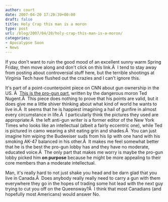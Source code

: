 ```yaml
---
author: court
date: 2007-04-20 17:20:39+00:00
draft: false
title: Holy Crap this man is a moron
type: post
url: /blog/2007/04/20/holy-crap-this-man-is-a-moron/
categories:
- Apocalypse Soon
- News
---
```


If you don't want to ruin the good mood of an excellent sunny warm Spring Friday, then move along and don't click on this link.Â  I tend to stay away from posting about controversial stuff here, but the terrible shootings at Virginia Tech have flushed out the crazies and I can't ignore this.

It's part of a point-counterpoint piece on CNN about gun ownership in the US. Â  [This is the pro-gun part](http://www.cnn.com/2007/US/04/19/commentary.nugent/index.html?eref=rss_topstories), written by the dangerous moron Ted Nugent.Â  This piece does nothing to prove that his points are valid, but it does give me a little shiver thinking about what kind of world he wants to live in.Â  It seems that he is happiest imagining a hail of gunfire in almost every circumstance in life.Â  I particularly think the pictures they used are appropriate:Â  the left anti-gun writer is a former editor of the New York Times who looks like an intellectual (albeit a fairly eccentric one), while Ted is pictured in camo wearing a shit eating grin and shades.Â  You can just imagine him wiping the Budweiser suds from his lip with one hand with his smoking AK-47 balanced in his other.Â  It makes me feel somewhat better that he is the best the pro-gun lobby has and they have no moderate, educated voice.Â  The only part that makes me worry is maybe the pro-gun lobby picked him **on purpose** because he might be more appealing to their core members than a moderate intellectual.

Man, it's really hard to not just shake you head and be darn glad that you live in Canada.Â  Does anybody really really need to carry a gun with them everywhere they go in the hopes of trading some hot lead with the next guy trying to cut you off on the Queensway?Â  I think that most Canadians (and hopefully most Americans) would answer No.
